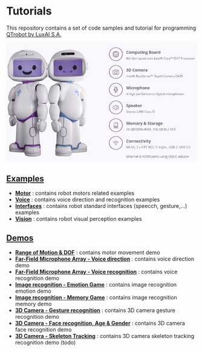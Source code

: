 # Tutorials
This repository contains a set of code samples and tutorial for programming [QTrobot by LuxAI S.A.](http://luxai.com/qtrobot-for-research/#hardware)

![QTrobot](doc/qtrobot.png)



[**Examples**](examples/)
---
* [**Motor**](examples/#Motor) : contains robot motors related examples
* [**Voice**](#Voice) : contains voice direction and recognition examples
* [**Interfaces**](#Interfaces) : contains robot standard interfaces (speecch, gesture,...) examples   
* [**Vision**](#Vision) : contains robot visual perception examples


[**Demos**](demos/)
---
* [**Range of Motion & DOF**](demos/qt_range_of_motion/) : contains motor movement demo
* [**Far-Field Microphone Array - Voice direction**](demo/qt_microphone_recognition/) : contains voice direction demo
* [**Far-Field Microphone Array - Voice recognition**](demo/qt_microphone_direction/) : contains voice recognition demo
* [**Image recognition - Emotion Game**](demo/qt_emotion_game/) : contains image recognition emotion demo   
* [**Image recognition - Memory Game**](demo/qt_memory_game/) : contains image recognition memory demo   
* [**3D Camera - Gesture recognition**](demo/qt_gesture_recognition/) : contains 3D camera gesture recognition demo
* [**3D Camera - Face recognition, Age & Gender**](demo/qt_face_recognition/) : contains 3D camera face recognition demo
* [**3D Camera - Skeleton Tracking**](demo/) : contains 3D camera skeleton tracking recognition demo (todo)
